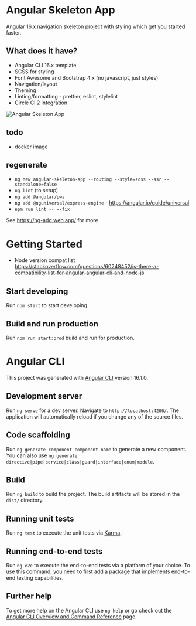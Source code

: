 # Angular Skeleton App
Angular 16.x navigation skeleton project with styling which get you started faster.

## What does it have?
  - Angular CLI 16.x template
  - SCSS for styling
  - Font Awesome and Bootstrap 4.x (no javascript, just styles)
  - Navigation/layout
  - Theming
  - Linting/formatting - prettier, eslint, stylelint
  - Circle CI 2 integration

 ![Angular Skeleton App](./screenshot.jpg)

 ## todo
  - docker image

## regenerate
  - `ng new angular-skeleton-app --routing --style=scss --ssr --standalone=false`
  - `ng lint` (to setup)
  - `ng add @angular/pwa`
  - `ng add @nguniversal/express-engine` - https://angular.io/guide/universal
  - `npm run lint -- --fix`

See https://ng-add.web.app/ for more

# Getting Started

  - Node version compat list https://stackoverflow.com/questions/60248452/is-there-a-compatibility-list-for-angular-angular-cli-and-node-js

## Start developing

Run `npm start` to start developing.

## Build and run production

Run `npm run start:prod` build and run for production.


# Angular CLI

This project was generated with [Angular CLI](https://github.com/angular/angular-cli) version 16.1.0.

## Development server

Run `ng serve` for a dev server. Navigate to `http://localhost:4200/`. The application will automatically reload if you change any of the source files.

## Code scaffolding

Run `ng generate component component-name` to generate a new component. You can also use `ng generate directive|pipe|service|class|guard|interface|enum|module`.

## Build

Run `ng build` to build the project. The build artifacts will be stored in the `dist/` directory.

## Running unit tests

Run `ng test` to execute the unit tests via [Karma](https://karma-runner.github.io).

## Running end-to-end tests

Run `ng e2e` to execute the end-to-end tests via a platform of your choice. To use this command, you need to first add a package that implements end-to-end testing capabilities.

## Further help

To get more help on the Angular CLI use `ng help` or go check out the [Angular CLI Overview and Command Reference](https://angular.io/cli) page.
